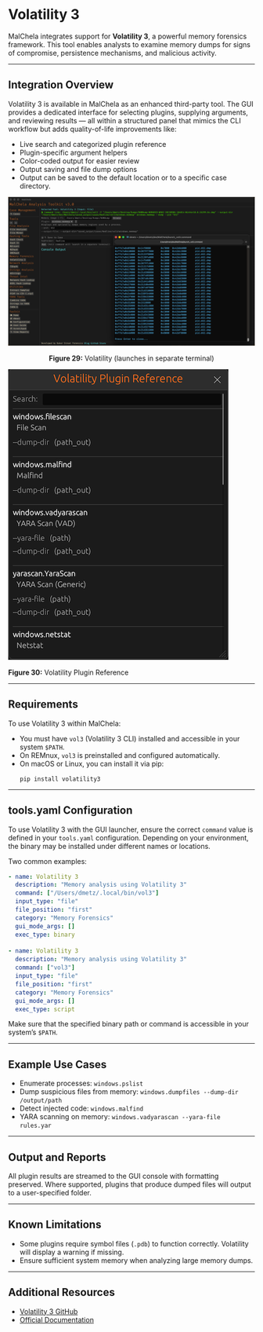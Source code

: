 

# Volatility 3

MalChela integrates support for **Volatility 3**, a powerful memory forensics framework. This tool enables analysts to examine memory dumps for signs of compromise, persistence mechanisms, and malicious activity.

---

## Integration Overview

Volatility 3 is available in MalChela as an enhanced third-party tool. The GUI provides a dedicated interface for selecting plugins, supplying arguments, and reviewing results — all within a structured panel that mimics the CLI workflow but adds quality-of-life improvements like:

- Live search and categorized plugin reference
- Plugin-specific argument helpers
- Color-coded output for easier review
- Output saving and file dump options
- Output can be saved to the default location or to a specific case directory.


![Volatility](../images/volatility.png)

<p align="center"><strong>Figure 29:</strong> Volatility (launches in separate terminal)</p>

![Volatility Plugin Reference](../images/volatility_panel.png)

<p align="left"><strong>Figure 30:</strong> Volatility Plugin Reference</p>

---

## Requirements

To use Volatility 3 within MalChela:

- You must have `vol3` (Volatility 3 CLI) installed and accessible in your system `$PATH`.
- On REMnux, `vol3` is preinstalled and configured automatically.
- On macOS or Linux, you can install it via pip:
  ```
  pip install volatility3
  ```

---


## tools.yaml Configuration

To use Volatility 3 with the GUI launcher, ensure the correct `command` value is defined in your `tools.yaml` configuration. Depending on your environment, the binary may be installed under different names or locations.

Two common examples:

```yaml
- name: Volatility 3
  description: "Memory analysis using Volatility 3"
  command: ["/Users/dmetz/.local/bin/vol3"]
  input_type: "file"
  file_position: "first"
  category: "Memory Forensics"
  gui_mode_args: []
  exec_type: binary

- name: Volatility 3
  description: "Memory analysis using Volatility 3"
  command: ["vol3"]
  input_type: "file"
  file_position: "first"
  category: "Memory Forensics"
  gui_mode_args: []
  exec_type: script
```

Make sure that the specified binary path or command is accessible in your system’s `$PATH`.

---

## Example Use Cases

- Enumerate processes: `windows.pslist`
- Dump suspicious files from memory: `windows.dumpfiles --dump-dir /output/path`
- Detect injected code: `windows.malfind`
- YARA scanning on memory: `windows.vadyarascan --yara-file rules.yar`

---

## Output and Reports

All plugin results are streamed to the GUI console with formatting preserved. Where supported, plugins that produce dumped files will output to a user-specified folder.

---

## Known Limitations

- Some plugins require symbol files (`.pdb`) to function correctly. Volatility will display a warning if missing.
- Ensure sufficient system memory when analyzing large memory dumps.

---

## Additional Resources

- [Volatility 3 GitHub](https://github.com/volatilityfoundation/volatility3)
- [Official Documentation](https://volatility3.readthedocs.io)